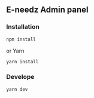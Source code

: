 ## E-needz Admin panel

### Installation

```bash
npm install
```

or Yarn

```bash
yarn install
```

### Develope

```bash
yarn dev
```


